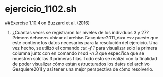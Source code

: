 # ejercicio_1102.sh
##Exercise 1.10.4 on Buzzard et al. (2016)
1. ¿Cuántas veces se registraron los niveles de los individuos 3 y 27?
Primero debemos ubicar el archivo Gesquiere2011_data.csv puesto que este contiene los datos necesarios para la resolución del ejercicio. Una vez hecho, se utilizó el comando *cut -f 1* para visualizar solo la primera columna junto con en comando *head -n 3* que especifica que se muestren solo las 3 primeras filas. Todo esto se realizó con la finalidad de poder visualizar cómo están estructurados los datos del archivo Gesquiere2011 y así tener una mejor perspectiva de cómo resolverlo.

